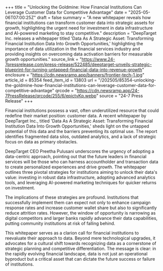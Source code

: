 +++
title = "Unlocking the Goldmine: How Financial Institutions Can Leverage Customer Data for Competitive Advantage"
date = "2025-05-06T07:00:25Z"
draft = false
summary = "A new whitepaper reveals how financial institutions can transform customer data into strategic assets for growth, highlighting the urgent need for investment in data infrastructure and AI-powered marketing to stay competitive."
description = "DeepTarget Inc. releases a whitepaper titled 'Data As A Strategic Asset: Transforming Financial Institution Data Into Growth Opportunities,' highlighting the importance of data utilization in the financial services industry and providing insights on overcoming data activation barriers for measurable growth opportunities."
source_link = "https://www.24-7pressrelease.com/press-release/522485/deeptarget-unveils-strategic-blueprint-for-turning-untapped-financial-data-into-revenue-growth"
enclosure = "https://cdn.newsramp.app/banners/frontier-tech-1.jpg"
article_id = 85354
feed_item_id = 13803
url = "/202505/85354-unlocking-the-goldmine-how-financial-institutions-can-leverage-customer-data-for-competitive-advantage"
qrcode = "https://cdn.newsramp.app/24-7PressRelease/qrcode/255/6/epictvKp.webp"
source = "24-7 Press Release"
+++

<p>Financial institutions possess a vast, often underutilized resource that could redefine their market position: customer data. A recent whitepaper by DeepTarget Inc., titled 'Data As A Strategic Asset: Transforming Financial Institution Data Into Growth Opportunities,' sheds light on the untapped potential of this data and the barriers preventing its optimal use. The report identifies fragmented data silos, outdated analytics, and a lack of strategic focus on data as primary obstacles.</p><p>DeepTarget CEO Preetha Pulusani underscores the urgency of adopting a data-centric approach, pointing out that the future leaders in financial services will be those who can harness accountholder and transaction data to create personalized experiences and drive growth. The whitepaper outlines three pivotal strategies for institutions aiming to unlock their data's value: investing in robust data infrastructure, adopting advanced analytics tools, and leveraging AI-powered marketing techniques for quicker returns on investment.</p><p>The implications of these strategies are profound. Institutions that successfully implement them can expect not only to enhance campaign response rates and increase customer wallet share but also to significantly reduce attrition rates. However, the window of opportunity is narrowing as digital competitors and larger banks rapidly advance their data capabilities, putting community institutions at risk of falling behind.</p><p>This whitepaper serves as a clarion call for financial institutions to reevaluate their approach to data. Beyond mere technological upgrades, it advocates for a cultural shift towards recognizing data as a cornerstone of strategic planning and competitive differentiation. The message is clear: in the rapidly evolving financial landscape, data is not just an operational byproduct but a critical asset that can dictate the future success or failure of institutions.</p>